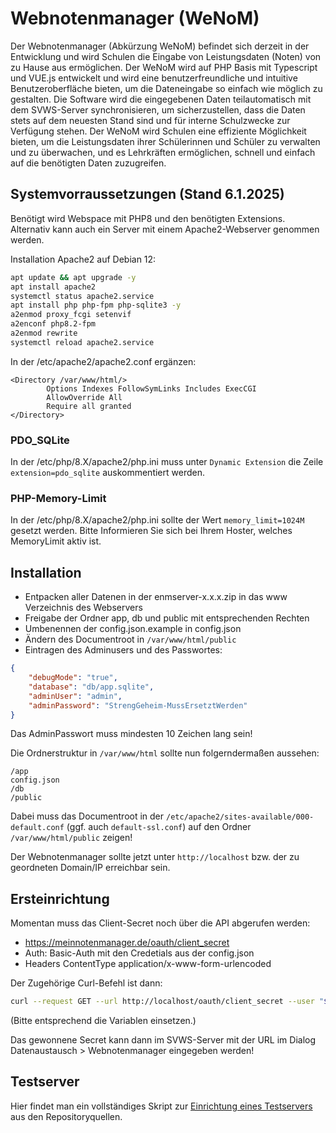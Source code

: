 # Webnotenmanager (WeNoM)

Der Webnotenmanager (Abkürzung WeNoM) befindet sich derzeit in der Entwicklung und wird Schulen die Eingabe von Leistungsdaten (Noten) von zu Hause aus ermöglichen. Der WeNoM wird auf PHP Basis mit Typescript und VUE.js entwickelt und wird eine benutzerfreundliche und intuitive Benutzeroberfläche bieten, um die Dateneingabe so einfach wie möglich zu gestalten. Die Software wird die eingegebenen Daten teilautomatisch mit dem SVWS-Server synchronisieren, um sicherzustellen, dass die Daten stets auf dem neuesten Stand sind und für interne Schulzwecke zur Verfügung stehen. Der WeNoM wird Schulen eine effiziente Möglichkeit bieten, um die Leistungsdaten ihrer Schülerinnen und Schüler zu verwalten und zu überwachen, und es Lehrkräften ermöglichen, schnell und einfach auf die benötigten Daten zuzugreifen.

## Systemvorraussetzungen (Stand 6.1.2025)

Benötigt wird Webspace mit PHP8 und den benötigten Extensions.
Alternativ kann auch ein Server mit einem Apache2-Webserver genommen werden.

Installation Apache2 auf Debian 12:

``` bash
apt update && apt upgrade -y
apt install apache2
systemctl status apache2.service 
apt install php php-fpm php-sqlite3 -y
a2enmod proxy_fcgi setenvif
a2enconf php8.2-fpm
a2enmod rewrite
systemctl reload apache2.service 
```

In der /etc/apache2/apache2.conf ergänzen:

```
<Directory /var/www/html/>	
        Options Indexes FollowSymLinks Includes ExecCGI
        AllowOverride All
        Require all granted
</Directory>
```

### PDO_SQLite

In der /etc/php/8.X/apache2/php.ini muss unter ``` Dynamic Extension ``` die Zeile ``` extension=pdo_sqlite ``` auskommentiert werden.

### PHP-Memory-Limit

In der /etc/php/8.X/apache2/php.ini sollte der Wert ``` memory_limit=1024M ``` gesetzt werden.
Bitte Informieren Sie sich bei Ihrem Hoster, welches MemoryLimit aktiv ist.


## Installation

+ Entpacken aller Datenen in der enmserver-x.x.x.zip in das www Verzeichnis des Webservers
+ Freigabe der Ordner app, db und public mit entsprechenden Rechten
+ Umbenennen der config.json.example in config.json
+ Ändern des Documentroot in `/var/www/html/public`
+ Eintragen des Adminusers und des Passwortes:

```json
{
	"debugMode": "true",
	"database": "db/app.sqlite",
	"adminUser": "admin",
	"adminPassword": "StrengGeheim-MussErsetztWerden"
}
```

Das AdminPasswort muss mindesten 10 Zeichen lang sein!

Die Ordnerstruktur in ```/var/www/html```  sollte nun folgerndermaßen aussehen:

```
/app
config.json
/db
/public
```
Dabei muss das Documentroot in der `/etc/apache2/sites-available/000-default.conf` (ggf. auch `default-ssl.conf`) auf den Ordner `/var/www/html/public` zeigen!

Der Webnotenmanager sollte jetzt unter `http://localhost` bzw. der zu geordneten Domain/IP erreichbar sein.

## Ersteinrichtung

Momentan muss das Client-Secret noch über die API abgerufen werden:

+ https://meinnotenmanager.de/oauth/client_secret
+ Auth: Basic-Auth mit den Credetials aus der config.json
+ Headers ContentType application/x-www-form-urlencoded

Der Zugehörige Curl-Befehl ist dann:
```bash
curl --request GET --url http://localhost/oauth/client_secret --user "${ENM_TECH_ADMIN}:${ENM_TECH_ADMIN_PW}" --header "Content-Type: application/x-www-form-urlencoded" > $INSTALLPATH/public/secret.html
```
(Bitte entsprechend die Variablen einsetzen.)


Das gewonnene Secret kann dann im SVWS-Server mit der URL im Dialog Datenaustausch > Webnotenmanager eingegeben werden!

## Testserver 

Hier findet man ein vollständiges Skript zur [Einrichtung eines Testservers](./testinstall.md) aus den Repositoryquellen.  


